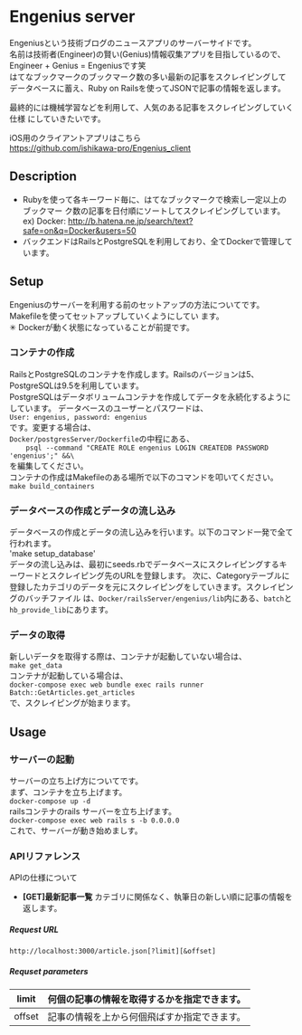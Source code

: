 # Engenius server
 Engeniusという技術ブログのニュースアプリのサーバーサイドです。  
 名前は技術者(Engineer)の賢い(Genius)情報収集アプリを目指しているので、  
Engineer + Genius = Engeniusです笑  
 はてなブックマークのブックマーク数の多い最新の記事をスクレイピングして
データベースに蓄え、Ruby on Railsを使ってJSONで記事の情報を返します。  

 最終的には機械学習などを利用して、人気のある記事をスクレイピングしていく仕様
にしていきたいです。  

iOS用のクライアントアプリはこちら  
https://github.com/ishikawa-pro/Engenius_client
## Description
* Rubyを使って各キーワード毎に、はてなブックマークで検索し一定以上のブックマー
ク数の記事を日付順にソートしてスクレイピングしています。  
ex) Docker: http://b.hatena.ne.jp/search/text?safe=on&q=Docker&users=50  
* バックエンドはRailsとPostgreSQLを利用しており、全てDockerで管理しています。
## Setup
Engeniusのサーバーを利用する前のセットアップの方法についてです。Makefileを使ってセットアップしていくようにしてい
ます。  
✳︎ Dockerが動く状態になっていることが前提です。  
### コンテナの作成
RailsとPostgreSQLのコンテナを作成します。Railsのバージョンは5、PostgreSQLは9.5を利用しています。  
PostgreSQLはデータボリュームコンテナを作成してデータを永続化するようにしています。
データベースのユーザーとパスワードは、  
`User: engenius, password: engenius`  
です。変更する場合は、  
`Docker/postgresServer/Dockerfile`の中程にある、  
`    psql --command "CREATE ROLE engenius LOGIN CREATEDB PASSWORD 'engenius';" &&\`  
を編集してください。  
コンテナの作成はMakefileのある場所で以下のコマンドを叩いてください。  
`make build_containers`  
### データベースの作成とデータの流し込み
データベースの作成とデータの流し込みを行います。以下のコマンド一発で全て行われます。  
'make setup_database'  
データの流し込みは、最初にseeds.rbでデータベースにスクレイピングするキーワードとスクレイピング先のURLを登録します。
次に、Categoryテーブルに登録したカテゴリのデータを元にスクレイピングをしていきます。スクレイピングのバッチファイル
は、`Docker/railsServer/engenius/lib`内にある、`batch`と`hb_provide_lib`にあります。  
### データの取得
新しいデータを取得する際は、コンテナが起動していない場合は、  
`make get_data`  
コンテナが起動している場合は、  
`docker-compose exec web bundle exec rails runner Batch::GetArticles.get_articles`  
で、スクレイピングが始まります。
## Usage
### サーバーの起動
サーバーの立ち上げ方についてです。  
まず、コンテナを立ち上げます。  
`docker-compose up -d`  
railsコンテナのrails サーバーを立ち上げます。  
`docker-compose exec web rails s -b 0.0.0.0`  
これで、サーバーが動き始めましす。
### APIリファレンス
APIの仕様について  
* **[GET]最新記事一覧**
カテゴリに関係なく、執筆日の新しい順に記事の情報を返します。  
##### Request URL  
`http://localhost:3000/article.json[?limit][&offset]`  
##### Requset parameters
|limit |何個の記事の情報を取得するかを指定できます。|  
|---|---|
|offset|記事の情報を上から何個飛ばすか指定できます。|  
